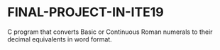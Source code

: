# FINAL-PROJECT-IN-ITE19
C program that converts Basic or Continuous Roman numerals to their  decimal equivalents in word format.
